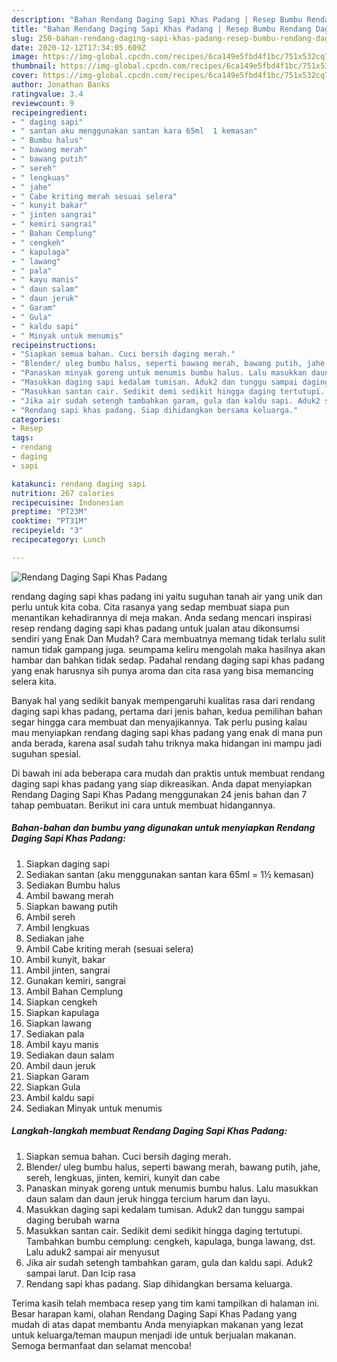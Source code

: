 ```yaml
---
description: "Bahan Rendang Daging Sapi Khas Padang | Resep Bumbu Rendang Daging Sapi Khas Padang Yang Bisa Manjain Lidah"
title: "Bahan Rendang Daging Sapi Khas Padang | Resep Bumbu Rendang Daging Sapi Khas Padang Yang Bisa Manjain Lidah"
slug: 250-bahan-rendang-daging-sapi-khas-padang-resep-bumbu-rendang-daging-sapi-khas-padang-yang-bisa-manjain-lidah
date: 2020-12-12T17:34:05.609Z
image: https://img-global.cpcdn.com/recipes/6ca149e5fbd4f1bc/751x532cq70/rendang-daging-sapi-khas-padang-foto-resep-utama.jpg
thumbnail: https://img-global.cpcdn.com/recipes/6ca149e5fbd4f1bc/751x532cq70/rendang-daging-sapi-khas-padang-foto-resep-utama.jpg
cover: https://img-global.cpcdn.com/recipes/6ca149e5fbd4f1bc/751x532cq70/rendang-daging-sapi-khas-padang-foto-resep-utama.jpg
author: Jonathan Banks
ratingvalue: 3.4
reviewcount: 9
recipeingredient:
- " daging sapi"
- " santan aku menggunakan santan kara 65ml  1 kemasan"
- " Bumbu halus"
- " bawang merah"
- " bawang putih"
- " sereh"
- " lengkuas"
- " jahe"
- " Cabe kriting merah sesuai selera"
- " kunyit bakar"
- " jinten sangrai"
- " kemiri sangrai"
- " Bahan Cemplung"
- " cengkeh"
- " kapulaga"
- " lawang"
- " pala"
- " kayu manis"
- " daun salam"
- " daun jeruk"
- " Garam"
- " Gula"
- " kaldu sapi"
- " Minyak untuk menumis"
recipeinstructions:
- "Siapkan semua bahan. Cuci bersih daging merah."
- "Blender/ uleg bumbu halus, seperti bawang merah, bawang putih, jahe, sereh, lengkuas, jinten, kemiri, kunyit dan cabe"
- "Panaskan minyak goreng untuk menumis bumbu halus. Lalu masukkan daun salam dan daun jeruk hingga tercium harum dan layu."
- "Masukkan daging sapi kedalam tumisan. Aduk2 dan tunggu sampai daging berubah warna"
- "Masukkan santan cair. Sedikit demi sedikit hingga daging tertutupi. Tambahkan bumbu cemplung: cengkeh, kapulaga, bunga lawang, dst. Lalu aduk2 sampai air menyusut"
- "Jika air sudah setengh tambahkan garam, gula dan kaldu sapi. Aduk2 sampai larut. Dan Icip rasa"
- "Rendang sapi khas padang. Siap dihidangkan bersama keluarga."
categories:
- Resep
tags:
- rendang
- daging
- sapi

katakunci: rendang daging sapi 
nutrition: 267 calories
recipecuisine: Indonesian
preptime: "PT23M"
cooktime: "PT31M"
recipeyield: "3"
recipecategory: Lunch

---
```



![Rendang Daging Sapi Khas Padang](https://img-global.cpcdn.com/recipes/6ca149e5fbd4f1bc/751x532cq70/rendang-daging-sapi-khas-padang-foto-resep-utama.jpg)


rendang daging sapi khas padang ini yaitu suguhan tanah air yang unik dan perlu untuk kita coba. Cita rasanya yang sedap membuat siapa pun menantikan kehadirannya di meja makan.
Anda sedang mencari inspirasi resep rendang daging sapi khas padang untuk jualan atau dikonsumsi sendiri yang Enak Dan Mudah? Cara membuatnya memang tidak terlalu sulit namun tidak gampang juga. seumpama keliru mengolah maka hasilnya akan hambar dan bahkan tidak sedap. Padahal rendang daging sapi khas padang yang enak harusnya sih punya aroma dan cita rasa yang bisa memancing selera kita.



Banyak hal yang sedikit banyak mempengaruhi kualitas rasa dari rendang daging sapi khas padang, pertama dari jenis bahan, kedua pemilihan bahan segar hingga cara membuat dan menyajikannya. Tak perlu pusing kalau mau menyiapkan rendang daging sapi khas padang yang enak di mana pun anda berada, karena asal sudah tahu triknya maka hidangan ini mampu jadi suguhan spesial.


Di bawah ini ada beberapa cara mudah dan praktis untuk membuat rendang daging sapi khas padang yang siap dikreasikan. Anda dapat menyiapkan Rendang Daging Sapi Khas Padang menggunakan 24 jenis bahan dan 7 tahap pembuatan. Berikut ini cara untuk membuat hidangannya.

<!--inarticleads1-->

##### Bahan-bahan dan bumbu yang digunakan untuk menyiapkan Rendang Daging Sapi Khas Padang:

1. Siapkan  daging sapi
1. Sediakan  santan (aku menggunakan santan kara 65ml = 1½ kemasan)
1. Sediakan  Bumbu halus
1. Ambil  bawang merah
1. Siapkan  bawang putih
1. Ambil  sereh
1. Ambil  lengkuas
1. Sediakan  jahe
1. Ambil  Cabe kriting merah (sesuai selera)
1. Ambil  kunyit, bakar
1. Ambil  jinten, sangrai
1. Gunakan  kemiri, sangrai
1. Ambil  Bahan Cemplung
1. Siapkan  cengkeh
1. Siapkan  kapulaga
1. Siapkan  lawang
1. Sediakan  pala
1. Ambil  kayu manis
1. Sediakan  daun salam
1. Ambil  daun jeruk
1. Siapkan  Garam
1. Siapkan  Gula
1. Ambil  kaldu sapi
1. Sediakan  Minyak untuk menumis




<!--inarticleads2-->

##### Langkah-langkah membuat Rendang Daging Sapi Khas Padang:

1. Siapkan semua bahan. Cuci bersih daging merah.
1. Blender/ uleg bumbu halus, seperti bawang merah, bawang putih, jahe, sereh, lengkuas, jinten, kemiri, kunyit dan cabe
1. Panaskan minyak goreng untuk menumis bumbu halus. Lalu masukkan daun salam dan daun jeruk hingga tercium harum dan layu.
1. Masukkan daging sapi kedalam tumisan. Aduk2 dan tunggu sampai daging berubah warna
1. Masukkan santan cair. Sedikit demi sedikit hingga daging tertutupi. Tambahkan bumbu cemplung: cengkeh, kapulaga, bunga lawang, dst. Lalu aduk2 sampai air menyusut
1. Jika air sudah setengh tambahkan garam, gula dan kaldu sapi. Aduk2 sampai larut. Dan Icip rasa
1. Rendang sapi khas padang. Siap dihidangkan bersama keluarga.




Terima kasih telah membaca resep yang tim kami tampilkan di halaman ini. Besar harapan kami, olahan Rendang Daging Sapi Khas Padang yang mudah di atas dapat membantu Anda menyiapkan makanan yang lezat untuk keluarga/teman maupun menjadi ide untuk berjualan makanan. Semoga bermanfaat dan selamat mencoba!
